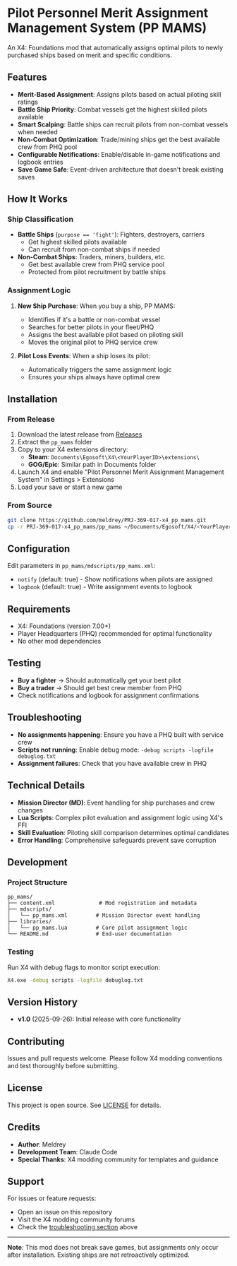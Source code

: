 # Pilot Personnel Merit Assignment Management System (PP MAMS)

An X4: Foundations mod that automatically assigns optimal pilots to newly purchased ships based on merit and specific conditions.

## Features

- **Merit-Based Assignment**: Assigns pilots based on actual piloting skill ratings
- **Battle Ship Priority**: Combat vessels get the highest skilled pilots available
- **Smart Scalping**: Battle ships can recruit pilots from non-combat vessels when needed
- **Non-Combat Optimization**: Trade/mining ships get the best available crew from PHQ pool
- **Configurable Notifications**: Enable/disable in-game notifications and logbook entries
- **Save Game Safe**: Event-driven architecture that doesn't break existing saves

## How It Works

### Ship Classification
- **Battle Ships** (`purpose == 'fight'`): Fighters, destroyers, carriers
  - Get highest skilled pilots available
  - Can recruit from non-combat ships if needed
- **Non-Combat Ships**: Traders, miners, builders, etc.
  - Get best available crew from PHQ service pool
  - Protected from pilot recruitment by battle ships

### Assignment Logic
1. **New Ship Purchase**: When you buy a ship, PP MAMS:
   - Identifies if it's a battle or non-combat vessel
   - Searches for better pilots in your fleet/PHQ
   - Assigns the best available pilot based on piloting skill
   - Moves the original pilot to PHQ service crew

2. **Pilot Loss Events**: When a ship loses its pilot:
   - Automatically triggers the same assignment logic
   - Ensures your ships always have optimal crew

## Installation

### From Release
1. Download the latest release from [Releases](../../releases)
2. Extract the `pp_mams` folder
3. Copy to your X4 extensions directory:
   - **Steam**: `Documents\Egosoft\X4\<YourPlayerID>\extensions\`
   - **GOG/Epic**: Similar path in Documents folder
4. Launch X4 and enable "Pilot Personnel Merit Assignment Management System" in Settings > Extensions
5. Load your save or start a new game

### From Source
```bash
git clone https://github.com/meldrey/PRJ-369-017-x4_pp_mams.git
cp -r PRJ-369-017-x4_pp_mams/pp_mams ~/Documents/Egosoft/X4/<YourPlayerID>/extensions/
```

## Configuration

Edit parameters in `pp_mams/mdscripts/pp_mams.xml`:
- `notify` (default: true) - Show notifications when pilots are assigned
- `logbook` (default: true) - Write assignment events to logbook

## Requirements

- X4: Foundations (version 7.00+)
- Player Headquarters (PHQ) recommended for optimal functionality
- No other mod dependencies

## Testing

- **Buy a fighter** → Should automatically get your best pilot
- **Buy a trader** → Should get best crew member from PHQ
- Check notifications and logbook for assignment confirmations

## Troubleshooting

- **No assignments happening**: Ensure you have a PHQ built with service crew
- **Scripts not running**: Enable debug mode: `-debug scripts -logfile debuglog.txt`
- **Assignment failures**: Check that you have available crew in PHQ

## Technical Details

- **Mission Director (MD)**: Event handling for ship purchases and crew changes
- **Lua Scripts**: Complex pilot evaluation and assignment logic using X4's FFI
- **Skill Evaluation**: Piloting skill comparison determines optimal candidates
- **Error Handling**: Comprehensive safeguards prevent save corruption

## Development

### Project Structure
```
pp_mams/
├── content.xml              # Mod registration and metadata
├── mdscripts/
│   └── pp_mams.xml         # Mission Director event handling
├── libraries/
│   └── pp_mams.lua         # Core pilot assignment logic
└── README.md               # End-user documentation
```

### Testing
Run X4 with debug flags to monitor script execution:
```bash
X4.exe -debug scripts -logfile debuglog.txt
```

## Version History

- **v1.0** (2025-09-26): Initial release with core functionality

## Contributing

Issues and pull requests welcome. Please follow X4 modding conventions and test thoroughly before submitting.

## License

This project is open source. See [LICENSE](LICENSE) for details.

## Credits

- **Author**: Meldrey
- **Development Team**: Claude Code
- **Special Thanks**: X4 modding community for templates and guidance

## Support

For issues or feature requests:
- Open an issue on this repository
- Visit the X4 modding community forums
- Check the [troubleshooting section](#troubleshooting) above

---

**Note**: This mod does not break save games, but assignments only occur after installation. Existing ships are not retroactively optimized.